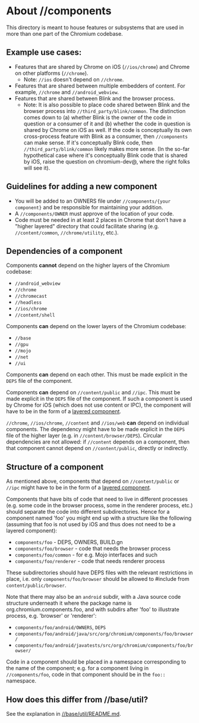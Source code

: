 # About //components

This directory is meant to house features or subsystems that are used in more
than one part of the Chromium codebase.

## Example use cases:

  * Features that are shared by Chrome on iOS (`//ios/chrome`) and Chrome on
    other platforms (`//chrome`).
      * Note: `//ios` doesn't depend on `//chrome`.
  * Features that are shared between multiple embedders of content. For example,
    `//chrome` and `//android_webview`.
  * Features that are shared between Blink and the browser process.
      * Note: It is also possible to place code shared between Blink and the
        browser process into `//third_party/blink/common`. The distinction comes
        down to (a) whether Blink is the owner of the code in question or a
        consumer of it and (b) whether the code in question is shared by Chrome
        on iOS as well. If the code is conceptually its own cross-process
        feature with Blink as a consumer, then `//components` can make sense. If
        it's conceptually Blink code, then `//third_party/blink/common` likely
        makes more sense. (In the so-far hypothetical case where it's
        conceptually Blink code that is shared by iOS, raise the question on
        chromium-dev@, where the right folks will see it).

## Guidelines for adding a new component

  * You will be added to an OWNERS file under `//components/{your component}`
    and be responsible for maintaining your addition.
  * A `//components/OWNER` must approve of the location of your code.
  * Code must be needed in at least 2 places in Chrome that don't have a "higher
    layered" directory that could facilitate sharing (e.g. `//content/common`,
    `//chrome/utility`, etc.).

## Dependencies of a component

Components **cannot** depend on the higher layers of the Chromium codebase:

  * `//android_webview`
  * `//chrome`
  * `//chromecast`
  * `//headless`
  * `//ios/chrome`
  * `//content/shell`

Components **can** depend on the lower layers of the Chromium codebase:

  * `//base`
  * `//gpu`
  * `//mojo`
  * `//net`
  * `//ui`

Components **can** depend on each other. This must be made explicit in the
`DEPS` file of the component.

Components **can** depend on `//content/public` and `//ipc`. This must be made
explicit in the `DEPS` file of the component. If such a component is used by
Chrome for iOS (which does not use content or IPC), the component will have to
be in the form of a [layered
component](http://www.chromium.org/developers/design-documents/layered-components-design).

`//chrome`, `//ios/chrome`, `//content` and `//ios/web` **can** depend on
individual components. The dependency might have to be made explicit in the
`DEPS` file of the higher layer (e.g. in `//content/browser/DEPS`). Circular
dependencies are not allowed: if `//content` depends on a component, then that
component cannot depend on  `//content/public`, directly or indirectly.

## Structure of a component

As mentioned above, components that depend on `//content/public` or `//ipc`
might have to be in the form of a [layered
component](http://www.chromium.org/developers/design-documents/layered-components-design).

Components that have bits of code that need to live in different processes (e.g.
some code in the browser process, some in the renderer process, etc.) should
separate the code into different subdirectories. Hence for a component named
'foo' you might end up with a structure like the following (assuming that foo is
not used by iOS and thus does not need to be a layered component):

  * `components/foo`          - DEPS, OWNERS, BUILD.gn
  * `components/foo/browser`  - code that needs the browser process
  * `components/foo/common`   - for e.g. Mojo interfaces and such
  * `components/foo/renderer` - code that needs renderer process

These subdirectories should have DEPS files with the relevant restrictions in
place, i.e. only `components/foo/browser` should be allowed to #include from
`content/public/browser`.

Note that there may also be an `android` subdir, with a Java source code
structure underneath it where the package name is org.chromium.components.foo,
and with subdirs after 'foo' to illustrate process, e.g. 'browser' or
'renderer':

  * `components/foo/android/OWNERS`, `DEPS`
  * `components/foo/android/java/src/org/chromium/components/foo/browser/`
  * `components/foo/android/javatests/src/org/chromium/components/foo/browser/`

Code in a component should be placed in a namespace corresponding to the name of
the component; e.g. for a component living in `//components/foo`, code in that
component should be in the `foo::` namespace.

## How does this differ from //base/util?

See the explanation in [//base/util/README.md](https://chromium.googlesource.com/chromium/src/+/HEAD/base/util/README.md#how-does-this-differ-from-components).
